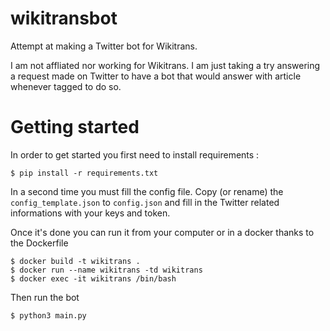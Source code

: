 # wikitransbot
Attempt at making a Twitter bot for Wikitrans.

I am not affliated nor working for Wikitrans. I am just taking a try answering a request made on Twitter to have a bot that would answer with article whenever tagged to do so.

# Getting started

In order to get started you first need to install requirements :
```
$ pip install -r requirements.txt
```

In a second time you must fill the config file. Copy (or rename) the `config_template.json` to `config.json` and fill in the Twitter related informations with your keys and token.

Once it's done you can run it from your computer or in a docker thanks to the Dockerfile

```
$ docker build -t wikitrans .
$ docker run --name wikitrans -td wikitrans
$ docker exec -it wikitrans /bin/bash
```

Then run the bot

```
$ python3 main.py
```
